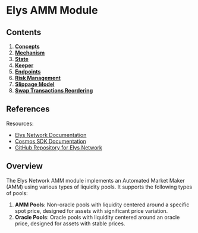 # Elys AMM Module

## Contents

1. **[Concepts](01_concepts.md)**
2. **[Mechanism](02_mechanism.md)**
3. **[State](03_state.md)**
4. **[Keeper](04_keeper.md)**
5. **[Endpoints](05_endpoints.md)**
6. **[Risk Management](06_risk_management.md)**
7. **[Slippage Model](07_slippage.md)**
8. **[Swap Transactions Reordering](08_swap_txs_reordering.md)**

## References

Resources:

- [Elys Network Documentation](https://docs.elys.network)
- [Cosmos SDK Documentation](https://docs.cosmos.network)
- [GitHub Repository for Elys Network](https://github.com/elys-network/elys)

## Overview

The Elys Network AMM module implements an Automated Market Maker (AMM) using various types of liquidity pools. It supports the following types of pools:

1. **AMM Pools**: Non-oracle pools with liquidity centered around a specific spot price, designed for assets with significant price variation.
2. **Oracle Pools**: Oracle pools with liquidity centered around an oracle price, designed for assets with stable prices.
